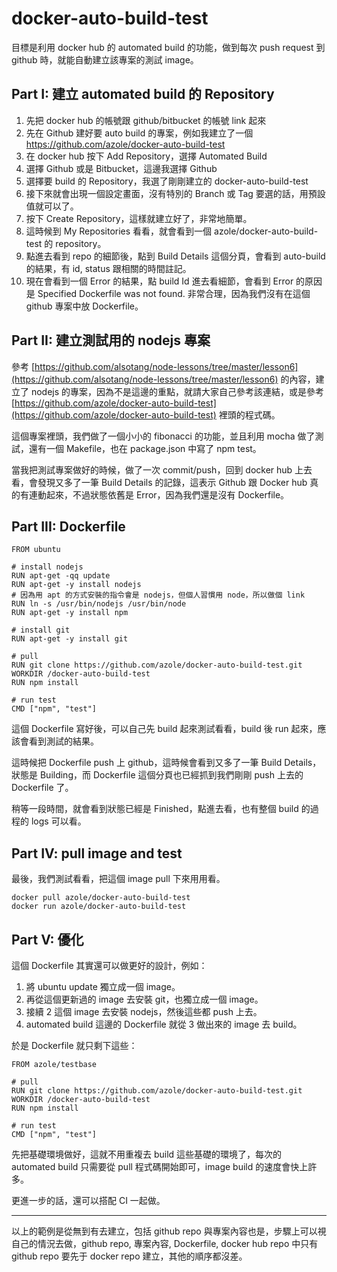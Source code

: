 docker-auto-build-test
======================


目標是利用 docker hub 的 automated build 的功能，做到每次 push request 到 github 時，就能自動建立該專案的測試 image。

## Part I: 建立 automated build 的 Repository

1. 先把 docker hub 的帳號跟 github/bitbucket 的帳號 link 起來
2. 先在 Github 建好要 auto build 的專案，例如我建立了一個 https://github.com/azole/docker-auto-build-test
3. 在 docker hub 按下 Add Repository，選擇 Automated Build
4. 選擇 Github 或是 Bitbucket，這邊我選擇 Github
5. 選擇要 build 的 Repository，我選了剛剛建立的 docker-auto-build-test
6. 接下來就會出現一個設定畫面，沒有特別的 Branch 或 Tag 要選的話，用預設值就可以了。
7. 按下 Create Repository，這樣就建立好了，非常地簡單。
8. 這時候到 My Repositories 看看，就會看到一個 azole/docker-auto-build-test 的 repository。
9. 點進去看到 repo 的細節後，點到 Build Details 這個分頁，會看到 auto-build 的結果，有 id, status 跟相關的時間註記。
10. 現在會看到一個 Error 的結果，點 build Id 進去看細節，會看到 Error 的原因是 Specified Dockerfile was not found. 非常合理，因為我們沒有在這個 github 專案中放 Dockerfile。

## Part II: 建立測試用的 nodejs 專案

參考 [https://github.com/alsotang/node-lessons/tree/master/lesson6](https://github.com/alsotang/node-lessons/tree/master/lesson6) 的內容，建立了 nodejs 的專案，因為不是這邊的重點，就請大家自己參考該連結，或是參考 [https://github.com/azole/docker-auto-build-test](https://github.com/azole/docker-auto-build-test) 裡頭的程式碼。

這個專案裡頭，我們做了一個小小的 fibonacci 的功能，並且利用 mocha 做了測試，還有一個 Makefile，也在 package.json 中寫了 npm test。

當我把測試專案做好的時候，做了一次 commit/push，回到 docker hub 上去看，會發現又多了一筆 Build Details 的記錄，這表示 Github 跟 Docker hub 真的有連動起來，不過狀態依舊是 Error，因為我們還是沒有 Dockerfile。

## Part III: Dockerfile

```
FROM ubuntu

# install nodejs
RUN apt-get -qq update
RUN apt-get -y install nodejs
# 因為用 apt 的方式安裝的指令會是 nodejs，但個人習慣用 node，所以做個 link
RUN ln -s /usr/bin/nodejs /usr/bin/node
RUN apt-get -y install npm

# install git
RUN apt-get -y install git

# pull 
RUN git clone https://github.com/azole/docker-auto-build-test.git
WORKDIR /docker-auto-build-test
RUN npm install

# run test
CMD ["npm", "test"]
```

這個 Dockerfile 寫好後，可以自己先 build 起來測試看看，build 後 run 起來，應該會看到測試的結果。

這時候把 Dockerfile push 上 github，這時候會看到又多了一筆 Build Details，狀態是 Building，而 Dockerfile 這個分頁也已經抓到我們剛剛 push 上去的 Dockerfile 了。

稍等一段時間，就會看到狀態已經是 Finished，點進去看，也有整個 build 的過程的 logs 可以看。

## Part IV: pull image and test
最後，我們測試看看，把這個 image pull 下來用用看。

 ```
 docker pull azole/docker-auto-build-test
 docker run azole/docker-auto-build-test
 ```

## Part V: 優化
這個 Dockerfile 其實還可以做更好的設計，例如：

1. 將 ubuntu update 獨立成一個 image。
2. 再從這個更新過的 image 去安裝 git，也獨立成一個 image。
3. 接續 2 這個 image 去安裝 nodejs，然後這些都 push 上去。
4. automated build 這邊的 Dockerfile 就從 3 做出來的 image 去 build。

於是 Dockerfile 就只剩下這些：

```
FROM azole/testbase

# pull 
RUN git clone https://github.com/azole/docker-auto-build-test.git
WORKDIR /docker-auto-build-test
RUN npm install

# run test
CMD ["npm", "test"]
```

先把基礎環境做好，這就不用重複去 build 這些基礎的環境了，每次的 automated build 只需要從 pull 程式碼開始即可，image build 的速度會快上許多。

更進一步的話，還可以搭配 CI 一起做。

---
以上的範例是從無到有去建立，包括 github repo 與專案內容也是，步驟上可以視自己的情況去做，github repo, 專案內容, Dockerfile, docker hub repo 中只有 github repo 要先于 docker repo 建立，其他的順序都沒差。

